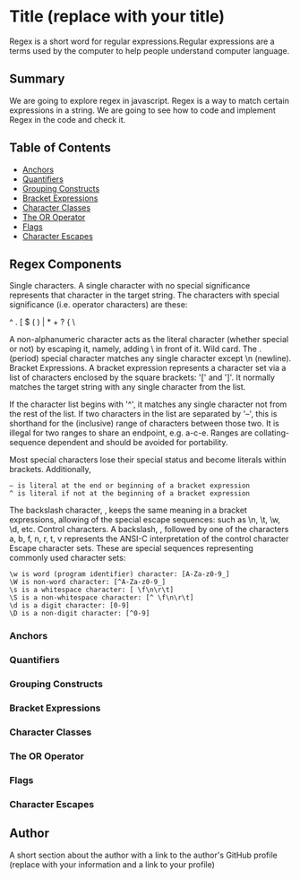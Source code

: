 # Title (replace with your title)

Regex is a short word for regular expressions.Regular expressions are a terms used by the computer to help people understand computer language.

## Summary

We are going to explore regex in javascript. Regex is a way to match certain expressions in a string. We are going to see how to code and implement Regex in the code and check it.

## Table of Contents

- [Anchors](#anchors)
- [Quantifiers](#quantifiers)
- [Grouping Constructs](#grouping-constructs)
- [Bracket Expressions](#bracket-expressions)
- [Character Classes](#character-classes)
- [The OR Operator](#the-or-operator)
- [Flags](#flags)
- [Character Escapes](#character-escapes)

## Regex Components
 Single characters. A single character with no special significance represents that character in the target string. The characters with special significance (i.e. operator characters) are these:

^ . [ $ ( ) | * + ? { \

A non-alphanumeric character acts as the literal character (whether special or not) by escaping it, namely, adding \ in front of it.
Wild card. The . (period) special character matches any single character except \n (newline).
Bracket Expressions. A bracket expression represents a character set via a list of characters enclosed by the square brackets: '[' and ']'. It normally matches the target string with any single character from the list.

If the character list begins with '^', it matches any single character not from the rest of the list.
If two characters in the list are separated by '–', this is shorthand for the (inclusive) range of characters between those two. It is illegal for two ranges to share an endpoint, e.g. a-c-e. Ranges are collating-sequence dependent and should be avoided for portability.

Most special characters lose their special status and become literals within brackets. Additionally,

    – is literal at the end or beginning of a bracket expression
    ^ is literal if not at the beginning of a bracket expression

The backslash character, \, keeps the same meaning in a bracket expressions, allowing  of the special escape sequences: such as \n, \t, \w, \d, etc.
Control characters. A backslash, \, followed by one of the characters a, b, f, n, r, t, v represents the ANSI-C interpretation of the control character
Escape character sets. These are special sequences representing commonly used character sets:

    \w is word (program identifier) character: [A-Za-z0-9_]
    \W is non-word character: [^A-Za-z0-9_]
    \s is a whitespace character: [ \f\n\r\t]
    \S is a non-whitespace character: [^ \f\n\r\t]
    \d is a digit character: [0-9]
    \D is a non-digit character: [^0-9]


### Anchors

### Quantifiers

### Grouping Constructs

### Bracket Expressions

### Character Classes

### The OR Operator

### Flags

### Character Escapes

## Author

A short section about the author with a link to the author's GitHub profile (replace with your information and a link to your profile)
